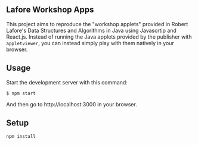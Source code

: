 Lafore Workshop Apps
---
 
This project aims to reproduce the "workshop applets" provided in Robert Lafore's Data Structures and Algorithms in Java using Javascrtip and React.js. Instead of running the Java applets provided by the publisher with `appletviewer`, you can instead simply play with them natively in your browser.
 
Usage
---
 
Start the development server with this command:
 
```
$ npm start
```
  
And then go to http://localhost:3000 in your browser.

Setup
---
 
```
npm install
```
  
